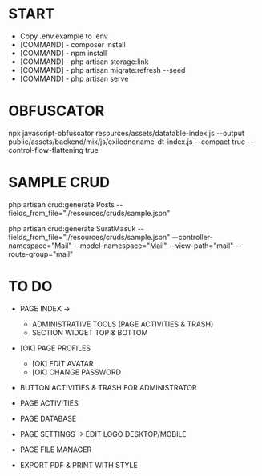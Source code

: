 # START
- Copy .env.example to .env
- [COMMAND] - composer install
- [COMMAND] - npm install
- [COMMAND] - php artisan storage:link
- [COMMAND] - php artisan migrate:refresh --seed
- [COMMAND] - php artisan serve

# OBFUSCATOR
npx javascript-obfuscator resources/assets/datatable-index.js --output public/assets/backend/mix/js/exilednoname-dt-index.js --compact true --control-flow-flattening true

# SAMPLE CRUD
php artisan crud:generate Posts --fields_from_file="./resources/cruds/sample.json"

php artisan crud:generate SuratMasuk --fields_from_file="./resources/cruds/sample.json" --controller-namespace="Mail" --model-namespace="Mail" --view-path="mail" --route-group="mail"

# TO DO
- PAGE INDEX ->
    - ADMINISTRATIVE TOOLS (PAGE ACTIVITIES & TRASH)
    - SECTION WIDGET TOP & BOTTOM

- [OK] PAGE PROFILES
    - [OK] EDIT AVATAR
    - [OK] CHANGE PASSWORD
    
- BUTTON ACTIVITIES & TRASH FOR ADMINISTRATOR
- PAGE ACTIVITIES
- PAGE DATABASE
- PAGE SETTINGS -> EDIT LOGO DESKTOP/MOBILE
- PAGE FILE MANAGER
- EXPORT PDF & PRINT WITH STYLE